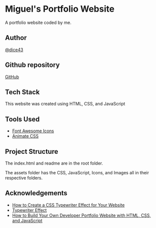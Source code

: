 # Miguel's Portfolio Website

A portfolio website coded by me.

## Author

[@dice43](https://www.github.com/dice43)

## Github repository

[GitHub](https://github.com/dice43/myPortfolio)

## Tech Stack

This website was created using HTML, CSS, and JavaScript

## Tools Used

- [Font Awesome Icons](https://fontawesome.com)
- [Animate CSS](https://animate.style)

## Project Structure

The index.html and readme are in the root folder. 

The assets folder has the CSS, JavaScript, Icons, and Images all in their respective folders.

## Acknowledgements

- [How to Create a CSS Typewriter Effect for Your Website](https://www.sitepoint.com/css-typewriter-effect/)
- [Typewriter Effect](https://css-tricks.com/snippets/css/typewriter-effect/)
- [How to Build Your Own Developer Portfolio Website with HTML, CSS, and JavaScript](https://www.freecodecamp.org/news/how-to-build-a-developer-portfolio-website/)

